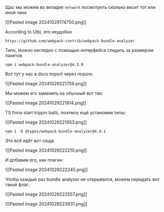 
Щас мы можем во вкладке `network` посмотреть сколько весит тот или иной чанк

![[Pasted image 20241029174750.png]]

According to Ulbi, это неудобно

```URL:
https://github.com/webpack-contrib/webpack-bundle-analyzer
```

Типо, можно наглядно с помощью интерфейса следить за размером пакетов

```BASH:
npm i webpack-bundle-analyzer@4.5.0
```

Вот тут у нас в docs import через require:

![[Pasted image 20241029221759.png]]

Мы можем его заменить на обычный вот так:

![[Pasted image 20241029221814.png]]

TS finna start trippin ballz, поэтмоу ещё установим типы:

![[Pasted image 20241029221953.png]]

```BASH:
npm i -D @types/webpack-bundle-analyzer@4.4.1
```

Это всё идёт вот сюда:

![[Pasted image 20241029222210.png]]

И добавим его, как плагин:

![[Pasted image 20241029222245.png]]

Чтобы каждый раз bundle analyzer не открывался, можем передать вот такой флаг:

![[Pasted image 20241029222557.png]]

![[Pasted image 20241029223931.png]]


